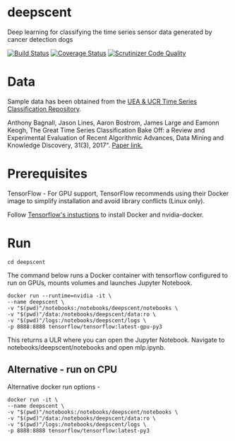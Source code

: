 # deepscent
Deep learning for classifying the time series sensor data generated by cancer detection dogs

[![Build Status](https://travis-ci.com/Withington/deepscent.svg?branch=master)](https://travis-ci.com/Withington/deepscent)
[![Coverage Status](https://coveralls.io/repos/github/Withington/deepscent/badge.svg?branch=master)](https://coveralls.io/github/Withington/deepscent?branch=master)
[![Scrutinizer Code Quality](https://scrutinizer-ci.com/g/Withington/deepscent/badges/quality-score.png?b=master)](https://scrutinizer-ci.com/g/Withington/deepscent/?branch=master)

# Data
Sample data has been obtained from the [UEA & UCR Time Series 
Classification Repository](http://www.timeseriesclassification.com 
"timeseriesclassification.com").

 Anthony Bagnall, Jason Lines, Aaron Bostrom, James Large and Eamonn 
 Keogh, The Great Time Series Classification Bake Off: a Review and 
 Experimental Evaluation of Recent Algorithmic Advances, Data Mining 
 and Knowledge Discovery, 31(3), 2017". [Paper link.](https://link.springer.com/article/10.1007/s10618-016-0483-9 
 "Bagnall et al. (2017)")

# Prerequisites
TensorFlow - For GPU support, TensorFlow recommends using their Docker 
image to simplify installation and avoid library conflicts (Linux only).

Follow [Tensorflow's instuctions](https://www.tensorflow.org/install/gpu "TensorFlow Docker")
 to install Docker and nvidia-docker.

# Run
```
cd deepscent
```
The command below runs a Docker container with tensorflow configured to 
run on GPUs, mounts volumes and launches Jupyter Notebook.
```
docker run --runtime=nvidia -it \
--name deepscent \
-v "$(pwd)"/notebooks:/notebooks/deepscent/notebooks \
-v "$(pwd)"/data:/notebooks/deepscent/data:ro \
-v "$(pwd)"/logs:/notebooks/deepscent/logs \
-p 8888:8888 tensorflow/tensorflow:latest-gpu-py3
```
This returns a ULR where you can open the Jupyter Notebook. Navigate 
to notebooks/deepscent/notebooks and open mlp.ipynb.

## Alternative - run on CPU
Alternative docker run options -
```
docker run -it \
--name deepscent \
-v "$(pwd)"/notebooks:/notebooks/deepscent/notebooks \
-v "$(pwd)"/data:/notebooks/deepscent/data:ro \
-v "$(pwd)"/logs:/notebooks/deepscent/logs \
-p 8888:8888 tensorflow/tensorflow:latest-py3
```


